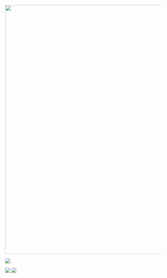 <p align="center">
    <img width="800" src="https://readme-typing-svg.demolab.com?font=Orbitron&size=22&pause=1000&center=true&vCenter=true&random=false&width=600&lines=Welcome+to+my+GitHub+profile+page!" />
</p>

![](https://visitor-badge.glitch.me/badge?page_id=gllc.readme)

![](https://github-readme-stats.vercel.app/api?username=gllc&theme=transparent&include_all_commits=true&show_icons=true&hide_border=true)
![](https://github-readme-stats.vercel.app/api/wakatime?username=gllc&theme=transparent&hide_border=true&layout=compact&langs_count=22)